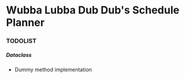 # Wubba Lubba Dub Dub's Schedule Planner

### TODOLIST

##### Dataclass
- Dummy method implementation